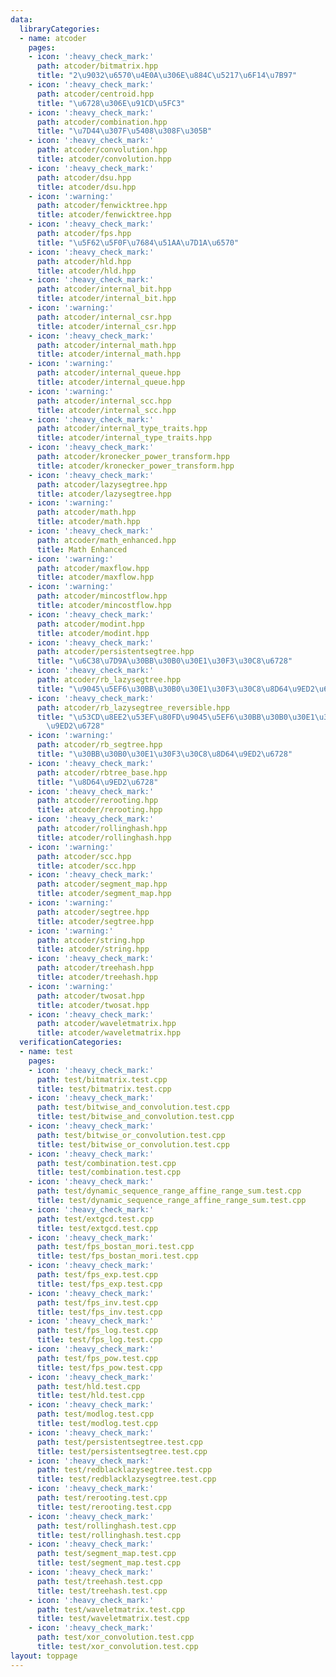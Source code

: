 ```yaml
---
data:
  libraryCategories:
  - name: atcoder
    pages:
    - icon: ':heavy_check_mark:'
      path: atcoder/bitmatrix.hpp
      title: "2\u9032\u6570\u4E0A\u306E\u884C\u5217\u6F14\u7B97"
    - icon: ':heavy_check_mark:'
      path: atcoder/centroid.hpp
      title: "\u6728\u306E\u91CD\u5FC3"
    - icon: ':heavy_check_mark:'
      path: atcoder/combination.hpp
      title: "\u7D44\u307F\u5408\u308F\u305B"
    - icon: ':heavy_check_mark:'
      path: atcoder/convolution.hpp
      title: atcoder/convolution.hpp
    - icon: ':heavy_check_mark:'
      path: atcoder/dsu.hpp
      title: atcoder/dsu.hpp
    - icon: ':warning:'
      path: atcoder/fenwicktree.hpp
      title: atcoder/fenwicktree.hpp
    - icon: ':heavy_check_mark:'
      path: atcoder/fps.hpp
      title: "\u5F62\u5F0F\u7684\u51AA\u7D1A\u6570"
    - icon: ':heavy_check_mark:'
      path: atcoder/hld.hpp
      title: atcoder/hld.hpp
    - icon: ':heavy_check_mark:'
      path: atcoder/internal_bit.hpp
      title: atcoder/internal_bit.hpp
    - icon: ':warning:'
      path: atcoder/internal_csr.hpp
      title: atcoder/internal_csr.hpp
    - icon: ':heavy_check_mark:'
      path: atcoder/internal_math.hpp
      title: atcoder/internal_math.hpp
    - icon: ':warning:'
      path: atcoder/internal_queue.hpp
      title: atcoder/internal_queue.hpp
    - icon: ':warning:'
      path: atcoder/internal_scc.hpp
      title: atcoder/internal_scc.hpp
    - icon: ':heavy_check_mark:'
      path: atcoder/internal_type_traits.hpp
      title: atcoder/internal_type_traits.hpp
    - icon: ':heavy_check_mark:'
      path: atcoder/kronecker_power_transform.hpp
      title: atcoder/kronecker_power_transform.hpp
    - icon: ':heavy_check_mark:'
      path: atcoder/lazysegtree.hpp
      title: atcoder/lazysegtree.hpp
    - icon: ':warning:'
      path: atcoder/math.hpp
      title: atcoder/math.hpp
    - icon: ':heavy_check_mark:'
      path: atcoder/math_enhanced.hpp
      title: Math Enhanced
    - icon: ':warning:'
      path: atcoder/maxflow.hpp
      title: atcoder/maxflow.hpp
    - icon: ':warning:'
      path: atcoder/mincostflow.hpp
      title: atcoder/mincostflow.hpp
    - icon: ':heavy_check_mark:'
      path: atcoder/modint.hpp
      title: atcoder/modint.hpp
    - icon: ':heavy_check_mark:'
      path: atcoder/persistentsegtree.hpp
      title: "\u6C38\u7D9A\u30BB\u30B0\u30E1\u30F3\u30C8\u6728"
    - icon: ':heavy_check_mark:'
      path: atcoder/rb_lazysegtree.hpp
      title: "\u9045\u5EF6\u30BB\u30B0\u30E1\u30F3\u30C8\u8D64\u9ED2\u6728"
    - icon: ':heavy_check_mark:'
      path: atcoder/rb_lazysegtree_reversible.hpp
      title: "\u53CD\u8EE2\u53EF\u80FD\u9045\u5EF6\u30BB\u30B0\u30E1\u30F3\u30C8\u8D64\
        \u9ED2\u6728"
    - icon: ':warning:'
      path: atcoder/rb_segtree.hpp
      title: "\u30BB\u30B0\u30E1\u30F3\u30C8\u8D64\u9ED2\u6728"
    - icon: ':heavy_check_mark:'
      path: atcoder/rbtree_base.hpp
      title: "\u8D64\u9ED2\u6728"
    - icon: ':heavy_check_mark:'
      path: atcoder/rerooting.hpp
      title: atcoder/rerooting.hpp
    - icon: ':heavy_check_mark:'
      path: atcoder/rollinghash.hpp
      title: atcoder/rollinghash.hpp
    - icon: ':warning:'
      path: atcoder/scc.hpp
      title: atcoder/scc.hpp
    - icon: ':heavy_check_mark:'
      path: atcoder/segment_map.hpp
      title: atcoder/segment_map.hpp
    - icon: ':warning:'
      path: atcoder/segtree.hpp
      title: atcoder/segtree.hpp
    - icon: ':warning:'
      path: atcoder/string.hpp
      title: atcoder/string.hpp
    - icon: ':heavy_check_mark:'
      path: atcoder/treehash.hpp
      title: atcoder/treehash.hpp
    - icon: ':warning:'
      path: atcoder/twosat.hpp
      title: atcoder/twosat.hpp
    - icon: ':heavy_check_mark:'
      path: atcoder/waveletmatrix.hpp
      title: atcoder/waveletmatrix.hpp
  verificationCategories:
  - name: test
    pages:
    - icon: ':heavy_check_mark:'
      path: test/bitmatrix.test.cpp
      title: test/bitmatrix.test.cpp
    - icon: ':heavy_check_mark:'
      path: test/bitwise_and_convolution.test.cpp
      title: test/bitwise_and_convolution.test.cpp
    - icon: ':heavy_check_mark:'
      path: test/bitwise_or_convolution.test.cpp
      title: test/bitwise_or_convolution.test.cpp
    - icon: ':heavy_check_mark:'
      path: test/combination.test.cpp
      title: test/combination.test.cpp
    - icon: ':heavy_check_mark:'
      path: test/dynamic_sequence_range_affine_range_sum.test.cpp
      title: test/dynamic_sequence_range_affine_range_sum.test.cpp
    - icon: ':heavy_check_mark:'
      path: test/extgcd.test.cpp
      title: test/extgcd.test.cpp
    - icon: ':heavy_check_mark:'
      path: test/fps_bostan_mori.test.cpp
      title: test/fps_bostan_mori.test.cpp
    - icon: ':heavy_check_mark:'
      path: test/fps_exp.test.cpp
      title: test/fps_exp.test.cpp
    - icon: ':heavy_check_mark:'
      path: test/fps_inv.test.cpp
      title: test/fps_inv.test.cpp
    - icon: ':heavy_check_mark:'
      path: test/fps_log.test.cpp
      title: test/fps_log.test.cpp
    - icon: ':heavy_check_mark:'
      path: test/fps_pow.test.cpp
      title: test/fps_pow.test.cpp
    - icon: ':heavy_check_mark:'
      path: test/hld.test.cpp
      title: test/hld.test.cpp
    - icon: ':heavy_check_mark:'
      path: test/modlog.test.cpp
      title: test/modlog.test.cpp
    - icon: ':heavy_check_mark:'
      path: test/persistentsegtree.test.cpp
      title: test/persistentsegtree.test.cpp
    - icon: ':heavy_check_mark:'
      path: test/redblacklazysegtree.test.cpp
      title: test/redblacklazysegtree.test.cpp
    - icon: ':heavy_check_mark:'
      path: test/rerooting.test.cpp
      title: test/rerooting.test.cpp
    - icon: ':heavy_check_mark:'
      path: test/rollinghash.test.cpp
      title: test/rollinghash.test.cpp
    - icon: ':heavy_check_mark:'
      path: test/segment_map.test.cpp
      title: test/segment_map.test.cpp
    - icon: ':heavy_check_mark:'
      path: test/treehash.test.cpp
      title: test/treehash.test.cpp
    - icon: ':heavy_check_mark:'
      path: test/waveletmatrix.test.cpp
      title: test/waveletmatrix.test.cpp
    - icon: ':heavy_check_mark:'
      path: test/xor_convolution.test.cpp
      title: test/xor_convolution.test.cpp
layout: toppage
---
```

